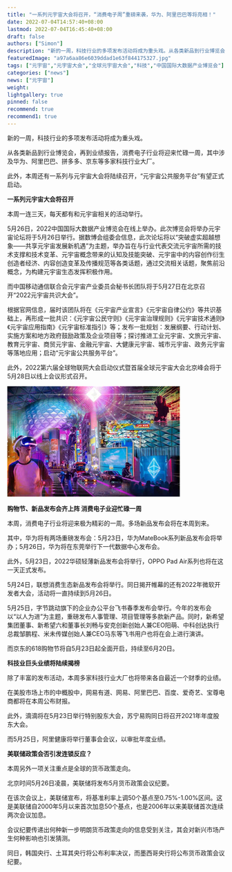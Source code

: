 ```yaml
---
title: "一系列元宇宙大会将召开，“消费电子周”重磅来袭，华为、阿里巴巴等将亮相！"
date: 2022-07-04T14:57:40+08:00
lastmod: 2022-07-04T16:45:40+08:00
draft: false
authors: ["Simon"]
description: "新的一周，科技行业的多项发布活动将成为重头戏。从各类新品到行业博览会，再到业绩报告，消费电子行业将迎来忙碌一周，其中涉及华为、阿里巴巴、拼多多、京东等多家科技行业大厂。"
featuredImage: "a97a6aa86e6039ddad1e63f844175327.jpg"
tags: ["元宇宙","元宇宙大会","全球元宇宙大会","科技","中国国际大数据产业博览会"]
categories: ["news"]
news: ["元宇宙"]
weight: 
lightgallery: true
pinned: false
recommend: true
recommend1: true
---
```

新的一周，科技行业的多项发布活动将成为重头戏。

从各类新品到行业博览会，再到业绩报告，消费电子行业将迎来忙碌一周，其中涉及华为、阿里巴巴、拼多多、京东等多家科技行业大厂。

此外，本周还有一系列与元宇宙大会将陆续召开，“元宇宙公共服务平台”有望正式启动。

**一系列元宇宙大会将召开**

本周一连三天，每天都有和元宇宙相关的活动举行。

5月26日，2022中国国际大数据产业博览会在线上举办。此次博览会将举办元宇宙论坛将于5月26日举行。据数博会组委会信息，此次论坛将以“突破虚实超越想象——共享元宇宙发展新机遇”为主题，举办旨在与行业代表交流元宇宙所需的技术支撑和技术变革、元宇宙概念带来的认知及技能突破、元宇宙中的内容创作衍生创造者经济、内容创造变革及传播规范等各类话题，通过交流相关话题，聚焦前沿概念，为构建元宇宙生态发挥积极作用。

而中国移动通信联合会元宇宙产业委员会秘书长团队将于5月27日在北京召开“2022元宇宙共识大会”。

根据官网信息，届时该团队将在《元宇宙产业宣言》《元宇宙自律公约》等共识基础上，再形成一批共识：《元宇宙公民守则》《元宇宙治理规则》《元宇宙技术通则》《元宇宙应用指南》《元宇宙标准指引》等；发布一批规划：发展纲要、行动计划、实施方案和地方政府鼓励政策及企业项目等；探讨推进工业元宇宙、文旅元宇宙、教育元宇宙、商贸元宇宙、金融元宇宙、大健康元宇宙、城市元宇宙、政务元宇宙等落地应用；启动“元宇宙公共服务平台”。

此外，2022第六届全球物联网大会启动仪式暨首届全球元宇宙大会北京峰会将于5月28日以线上会议形式召开。

![配图一](a97a6aa86e6039ddad1e63f844175327.jpg)

**购物节、新品发布会齐上阵 消费电子业迎忙碌一周**

本周，消费电子行业将迎来极为精彩的一周。多场新品发布会将在本周到来。

其中，华为将有两场重磅发布会：5月23日，华为MateBook系列新品发布会将举办；5月26日，华为将在东莞举行下一代数据中心发布会。

此外，5月23日，2022华硕轻薄新品发布会将举行，OPPO Pad Air系列也将在这一天正式发布。

5月24日，联想消费生态新品发布会将举行。同日揭开帷幕的还有2022年微软开发者大会，活动将一直持续到5月26日。

5月25日，字节跳动旗下的企业办公平台飞书春季发布会举行。今年的发布会以“以人为进”为主题，重磅发布人事管理、项目管理等多款新产品。同时，新希望集团董事、新希望六和董事长刘畅与安克创新创始人兼CEO阳萌、中科创达执行总裁邹鹏程、米未传媒创始人兼CEO马东等飞书用户也将在会上进行演讲。

而京东的618购物节将自5月23日起全面开启，持续至6月20日。

**科技业巨头业绩将陆续揭榜**

除了丰富的发布活动，本周多家科技行业大厂也将带来各自最近一个财季的业绩。

在美股市场上市的中概股中，网易有道、网易、阿里巴巴、百度、爱奇艺、宝尊电商都将在本周公布财报。

此外，滴滴将在5月23日举行特别股东大会，苏宁易购同日将召开2021年年度股东大会。

而5月25日，阿里健康将举行董事会会议，以审批年度业绩。

**美联储政策会否引发连锁反应？**

本周另外一项关注重点是全球的货币政策走向。

北京时间5月26日凌晨，美联储将发布5月货币政策会议纪要。

在该次会议上，美联储宣布，将基准利率上调50个基点至0.75%-1.00%区间。这是美联储自2000年5月以来首次加息50个基点，也是2006年以来美联储首次连续两次会议加息。

会议纪要传递出何种新一步明朗货币政策走向的信息受到关注，其会对新兴市场产生何种影响也引发猜测。

同日，韩国央行、土耳其央行将公布利率决议，而墨西哥央行将公布货币政策会议纪要。

